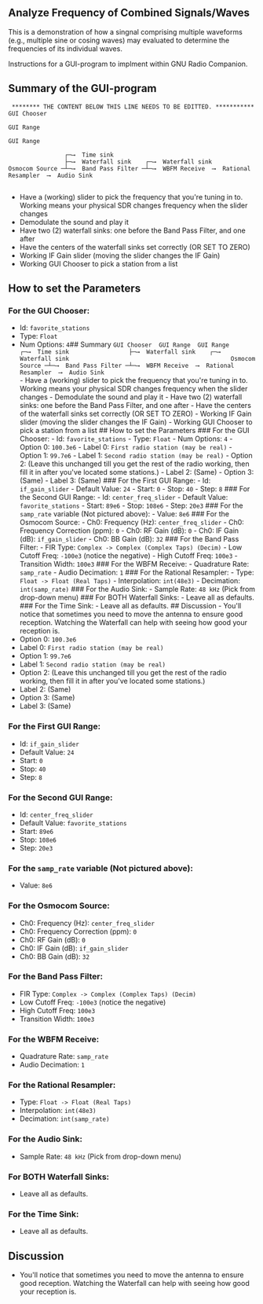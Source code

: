 ## Analyze Frequency of Combined Signals/Waves
This is a demonstration of how a singnal comprising multiple waveforms (e.g., multiple sine or cosing waves) may evaluated to determine the frequencies of its individual waves.

Instructions for a GUI-program to implment within GNU Radio Companion.

## Summary of the GUI-program

```
 ******** THE CONTENT BELOW THIS LINE NEEDS TO BE EDITTED. ***********
GUI Chooser

GUI Range

GUI Range

                ┌─⟶  Time sink
                ├─⟶  Waterfall sink    ┌─⟶  Waterfall sink                                             
Osmocom Source ─┴─⟶  Band Pass Filter ─┴─⟶  WBFM Receive  ⟶  Rational Resampler  ⟶  Audio Sink                          
                                     

```

- Have a (working) slider to pick the frequency that you're tuning in to. Working means your physical SDR changes frequency when the slider changes
- Demodulate the sound and play it
- Have two (2) waterfall sinks: one before the Band Pass Filter, and one after
- Have the centers of the waterfall sinks set correctly (OR SET TO ZERO)
- Working IF Gain slider (moving the slider changes the IF Gain)
- Working GUI Chooser to pick a station from a list


## How to set the Parameters

### For the GUI Chooser:

- Id: `favorite_stations`
- Type: `Float`
- Num Options: `4`## Summary  ``` GUI Chooser  GUI Range  GUI Range                  ┌─⟶  Time sink                 ├─⟶  Waterfall sink    ┌─⟶  Waterfall sink                                              Osmocom Source ─┴─⟶  Band Pass Filter ─┴─⟶  WBFM Receive  ⟶  Rational Resampler  ⟶  Audio Sink                                                                  ```  - Have a (working) slider to pick the frequency that you're tuning in to. Working means your physical SDR changes frequency when the slider changes - Demodulate the sound and play it - Have two (2) waterfall sinks: one before the Band Pass Filter, and one after - Have the centers of the waterfall sinks set correctly (OR SET TO ZERO) - Working IF Gain slider (moving the slider changes the IF Gain) - Working GUI Chooser to pick a station from a list   ## How to set the Parameters  ### For the GUI Chooser:  - Id: `favorite_stations` - Type: `Float` - Num Options: `4` - Option 0: `100.3e6` - Label 0: `First radio station (may be real)` - Option 1: `99.7e6` - Label 1: `Second radio station (may be real)` - Option 2: (Leave this unchanged till you get the rest of the radio working, then fill it in after you've located some stations.) - Label 2: (Same) - Option 3: (Same) - Label 3: (Same)   ### For the First GUI Range:  - Id: `if_gain_slider` - Default Value: `24` - Start: `0` - Stop: `40` - Step: `8`  ### For the Second GUI Range:  - Id: `center_freq_slider` - Default Value: `favorite_stations` - Start: `89e6` - Stop: `108e6` - Step: `20e3`  ### For the `samp_rate` variable (Not pictured above):  - Value: `8e6`  ### For the Osmocom Source:  - Ch0: Frequency (Hz): `center_freq_slider` - Ch0: Frequency Correction (ppm): `0` - Ch0: RF Gain (dB): `0` - Ch0: IF Gain (dB): `if_gain_slider` - Ch0: BB Gain (dB): `32`  ### For the Band Pass Filter:  - FIR Type: `Complex -> Complex (Complex Taps) (Decim)` - Low Cutoff Freq: `-100e3` (notice the negative) - High Cutoff Freq: `100e3` - Transition Width: `100e3`  ### For the WBFM Receive:  - Quadrature Rate: `samp_rate` - Audio Decimation: `1`  ### For the Rational Resampler:  - Type: `Float -> Float (Real Taps)` - Interpolation: `int(48e3)` - Decimation: `int(samp_rate)`  ### For the Audio Sink:  - Sample Rate: `48 kHz` (Pick from drop-down menu)  ### For BOTH Waterfall Sinks:  - Leave all as defaults.  ### For the Time Sink:  - Leave all as defaults.   ## Discussion  - You'll notice that sometimes you need to move the antenna to ensure good reception. Watching the Waterfall can help with seeing how good your reception is.
- Option 0: `100.3e6`
- Label 0: `First radio station (may be real)`
- Option 1: `99.7e6`
- Label 1: `Second radio station (may be real)`
- Option 2: (Leave this unchanged till you get the rest of the radio working, then fill it in after you've located some stations.)
- Label 2: (Same)
- Option 3: (Same)
- Label 3: (Same)


### For the First GUI Range:

- Id: `if_gain_slider`
- Default Value: `24`
- Start: `0`
- Stop: `40`
- Step: `8`

### For the Second GUI Range:

- Id: `center_freq_slider`
- Default Value: `favorite_stations`
- Start: `89e6`
- Stop: `108e6`
- Step: `20e3`

### For the `samp_rate` variable (Not pictured above):

- Value: `8e6`

### For the Osmocom Source:

- Ch0: Frequency (Hz): `center_freq_slider`
- Ch0: Frequency Correction (ppm): `0`
- Ch0: RF Gain (dB): `0`
- Ch0: IF Gain (dB): `if_gain_slider`
- Ch0: BB Gain (dB): `32`

### For the Band Pass Filter:

- FIR Type: `Complex -> Complex (Complex Taps) (Decim)`
- Low Cutoff Freq: `-100e3` (notice the negative)
- High Cutoff Freq: `100e3`
- Transition Width: `100e3`

### For the WBFM Receive:

- Quadrature Rate: `samp_rate`
- Audio Decimation: `1`

### For the Rational Resampler:

- Type: `Float -> Float (Real Taps)`
- Interpolation: `int(48e3)`
- Decimation: `int(samp_rate)`

### For the Audio Sink:

- Sample Rate: `48 kHz` (Pick from drop-down menu)

### For BOTH Waterfall Sinks:

- Leave all as defaults.

### For the Time Sink:

- Leave all as defaults.


## Discussion

- You'll notice that sometimes you need to move the antenna to ensure good reception. Watching the Waterfall can help with seeing how good your reception is.
